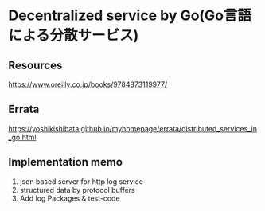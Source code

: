 # Decentralized service by Go(Go言語による分散サービス)

## Resources
https://www.oreilly.co.jp/books/9784873119977/

## Errata
https://yoshikishibata.github.io/myhomepage/errata/distributed_services_in_go.html

## Implementation memo
1. json based server for http log service
2. structured data by protocol buffers
3. Add log Packages & test-code